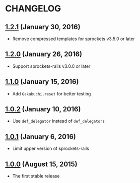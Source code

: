 # CHANGELOG
## [1.2.1](https://github.com/yasaichi/gakubuchi/releases/tag/v1.2.1) (January 30, 2016)
* Remove compressed templates for sprockets v3.5.0 or later

## [1.2.0](https://github.com/yasaichi/gakubuchi/releases/tag/v1.2.0) (January 26, 2016)
* Support sprockets-rails v3.0.0 or later

## [1.1.0](https://github.com/yasaichi/gakubuchi/releases/tag/v1.1.0) (January 15, 2016)
* Add `Gakubuchi.reset` for better testing

## [1.0.2](https://github.com/yasaichi/gakubuchi/releases/tag/v1.0.2) (January 10, 2016)
* Use `def_delegator` instead of `def_delegators`

## [1.0.1](https://github.com/yasaichi/gakubuchi/releases/tag/v1.0.1) (January 6, 2016)
* Limit upper version of sprockets-rails

## [1.0.0](https://github.com/yasaichi/gakubuchi/releases/tag/v1.0.0) (August 15, 2015)
* The first stable release
